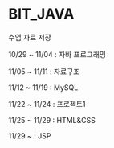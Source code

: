 # BIT_JAVA
수업 자료 저장

10/29 ~ 11/04 : 자바 프로그래밍

11/05 ~ 11/11 : 자료구조

11/12 ~ 11/19 : MySQL

11/22 ~ 11/24 : 프로젝트1

11/25 ~ 11/29 : HTML&CSS

11/29 ~       : JSP
